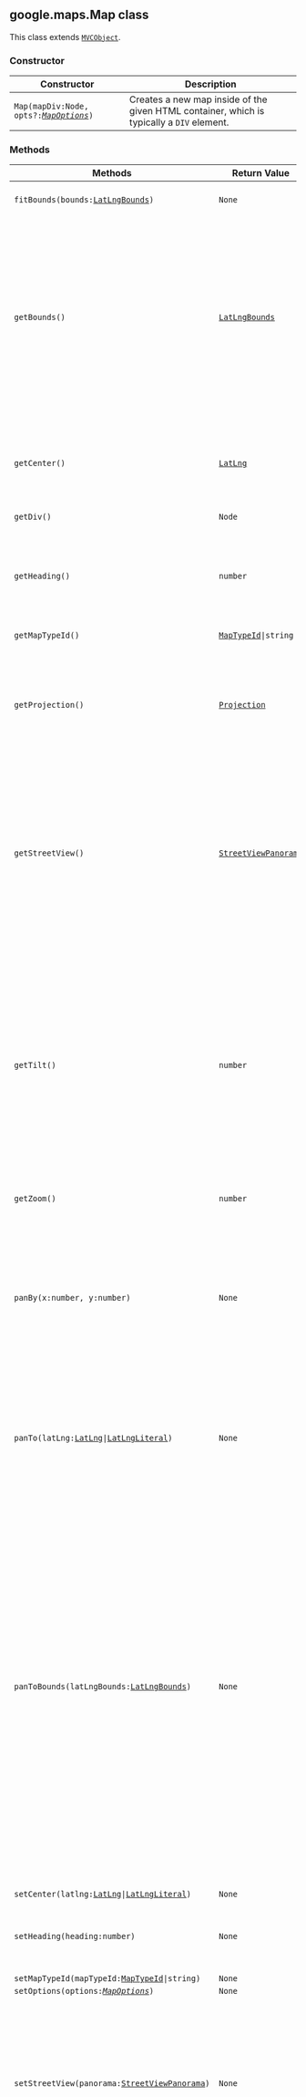 <h2 id="Map">
google.maps.Map
class
</h2><p>This class extends
<code><a href="https://github.com/amenadiel/google-maps-documentation/blob/master/docs/google.maps.MVCObject.md">MVCObject</a></code>.
</p><h3 id="devsite_header_6">Constructor</h3><table summary="class Map - Constructor" width="100%">
<thead>
<tr><th>Constructor</th>
<th>Description</th>
</tr></thead>
<tbody>
<tr>
<td><code>Map(mapDiv:Node, opts?:<a href="https://github.com/amenadiel/google-maps-documentation/blob/master/docs/google.maps.MapOptions.md"><em>MapOptions</em></a>)</code></td>
<td>Creates a new map inside of the given HTML container, which is typically a <code>DIV</code> element.</td>
</tr>
</tbody>
</table><h3 id="devsite_header_7">Methods</h3><table summary="class Map - Methods" width="100%">
<thead>
<tr><th>Methods</th>
<th>Return Value</th>
<th>Description</th>
</tr></thead>
<tbody>
<tr>
<td><code>fitBounds(bounds:<a href="https://github.com/amenadiel/google-maps-documentation/blob/master/docs/google.maps.LatLngBounds.md">LatLngBounds</a>)</code></td>
<td><code>None</code></td>
<td>Sets the viewport to contain the given bounds.</td>
</tr>
<tr>
<td><code>getBounds()</code></td>
<td><code><a href="https://github.com/amenadiel/google-maps-documentation/blob/master/docs/google.maps.LatLngBounds.md">LatLngBounds</a></code></td>
<td>Returns the lat/lng bounds of the current viewport. If more than one copy of the world is visible, the bounds range in longitude from -180 to 180 degrees inclusive. If the map is not yet initialized (i.e. the mapType is still null), or center and zoom have not been set then the result is <code>null</code> or <code>undefined</code>.</td>
</tr>
<tr>
<td><code>getCenter()</code></td>
<td><code><a href="https://github.com/amenadiel/google-maps-documentation/blob/master/docs/google.maps.LatLng.md">LatLng</a></code></td>
<td>Returns the position displayed at the center of the map. Note that this <code>LatLng</code> object is <em>not</em> wrapped. See <code><a href="https://github.com/amenadiel/google-maps-documentation/blob/master/docs/google.maps.LatLng.md">LatLng</a></code> for more information.</td>
</tr>
<tr>
<td><code>getDiv()</code></td>
<td><code>Node</code></td>
<td></td>
</tr>
<tr>
<td><code>getHeading()</code></td>
<td><code>number</code></td>
<td>Returns the compass heading of aerial imagery. The heading value is measured in degrees (clockwise) from cardinal direction North.</td>
</tr>
<tr>
<td><code>getMapTypeId()</code></td>
<td><code><a href="https://github.com/amenadiel/google-maps-documentation/blob/master/docs/google.maps.MapTypeId.md">MapTypeId</a>|string</code></td>
<td></td>
</tr>
<tr>
<td><code>getProjection()</code></td>
<td><code><a href="https://github.com/amenadiel/google-maps-documentation/blob/master/docs/google.maps.Projection.md">Projection</a></code></td>
<td>Returns the current <code>Projection</code>. If the map is not yet initialized (i.e. the mapType is still null) then the result is null. Listen to <code>projection_changed</code> and check its value to ensure it is not null.</td>
</tr>
<tr>
<td><code>getStreetView()</code></td>
<td><code><a href="https://github.com/amenadiel/google-maps-documentation/blob/master/docs/google.maps.StreetViewPanorama.md">StreetViewPanorama</a></code></td>
<td>Returns the default <code>StreetViewPanorama</code> bound to the map, which may be a default panorama embedded within the map, or the panorama set using <code>setStreetView()</code>. Changes to the map's <code>streetViewControl</code> will be reflected in the display of such a bound panorama.</td>
</tr>
<tr>
<td><code>getTilt()</code></td>
<td><code>number</code></td>
<td>Returns the current angle of incidence of the map, in degrees from the viewport plane to the map plane. The result will be <code>0</code> for imagery taken directly overhead or <code>45</code> for 45° imagery. 45° imagery is only available for <code>SATELLITE</code> and <code>HYBRID</code> map types, within some locations, and at some zoom levels. <b>Note:</b> This method does not return the value set by <code>setTilt</code>. See <code>setTilt</code> for details.</td>
</tr>
<tr>
<td><code>getZoom()</code></td>
<td><code>number</code></td>
<td></td>
</tr>
<tr>
<td><code>panBy(x:number, y:number)</code></td>
<td><code>None</code></td>
<td>Changes the center of the map by the given distance in pixels. If the distance is less than both the width and height of the map, the transition will be smoothly animated. Note that the map coordinate system increases from west to east (for x values) and north to south (for y values).</td>
</tr>
<tr>
<td><code>panTo(latLng:<a href="https://github.com/amenadiel/google-maps-documentation/blob/master/docs/google.maps.LatLng.md">LatLng</a>|<a href="https://github.com/amenadiel/google-maps-documentation/blob/master/docs/google.maps.LatLngLiteral.md">LatLngLiteral</a>)</code></td>
<td><code>None</code></td>
<td>Changes the center of the map to the given <code>LatLng</code>. If the change is less than both the width and height of the map, the transition will be smoothly animated.</td>
</tr>
<tr>
<td><code>panToBounds(latLngBounds:<a href="https://github.com/amenadiel/google-maps-documentation/blob/master/docs/google.maps.LatLngBounds.md">LatLngBounds</a>)</code></td>
<td><code>None</code></td>
<td>Pans the map by the minimum amount necessary to contain the given <code>LatLngBounds</code>. It makes no guarantee where on the map the bounds will be, except that as much of the bounds as possible will be visible. The bounds will be positioned inside the area bounded by the map type and navigation (pan, zoom, and Street View) controls, if they are present on the map. If the bounds is larger than the map, the map will be shifted to include the northwest corner of the bounds. If the change in the map's position is less than both the width and height of the map, the transition will be smoothly animated.</td>
</tr>
<tr>
<td><code>setCenter(latlng:<a href="https://github.com/amenadiel/google-maps-documentation/blob/master/docs/google.maps.LatLng.md">LatLng</a>|<a href="https://github.com/amenadiel/google-maps-documentation/blob/master/docs/google.maps.LatLngLiteral.md">LatLngLiteral</a>)</code></td>
<td><code>None</code></td>
<td></td>
</tr>
<tr>
<td><code>setHeading(heading:number)</code></td>
<td><code>None</code></td>
<td>Sets the compass heading for aerial imagery measured in degrees from cardinal direction North.</td>
</tr>
<tr>
<td><code>setMapTypeId(mapTypeId:<a href="https://github.com/amenadiel/google-maps-documentation/blob/master/docs/google.maps.MapTypeId.md">MapTypeId</a>|string)</code></td>
<td><code>None</code></td>
<td></td>
</tr>
<tr>
<td><code>setOptions(options:<a href="https://github.com/amenadiel/google-maps-documentation/blob/master/docs/google.maps.MapOptions.md"><em>MapOptions</em></a>)</code></td>
<td><code>None</code></td>
<td></td>
</tr>
<tr>
<td><code>setStreetView(panorama:<a href="https://github.com/amenadiel/google-maps-documentation/blob/master/docs/google.maps.StreetViewPanorama.md">StreetViewPanorama</a>)</code></td>
<td><code>None</code></td>
<td>Binds a <code>StreetViewPanorama</code> to the map. This panorama overrides the default <code>StreetViewPanorama</code>, allowing the map to bind to an external panorama outside of the map. Setting the panorama to <code>null</code> binds the default embedded panorama back to the map.</td>
</tr>
<tr>
<td><code>setTilt(tilt:number)</code></td>
<td><code>None</code></td>
<td>Controls the automatic switching behavior for the angle of incidence of the map. The only allowed values are <code>0</code> and <code>45</code>. <code>setTilt(0)</code> causes the map to always use a 0° overhead view regardless of the zoom level and viewport. <code>setTilt(45)</code> causes the tilt angle to automatically switch to 45 whenever 45° imagery is available for the current zoom level and viewport, and switch back to 0 whenever 45° imagery is not available (this is the default behavior). 45° imagery is only available for <code>SATELLITE</code> and <code>HYBRID</code> map types, within some locations, and at some zoom levels. <b>Note:</b> <code>getTilt</code> returns the current tilt angle, not the value set by <code>setTilt</code>. Because <code>getTilt</code> and <code>setTilt</code> refer to different things, do not <code>bind()</code> the <code>tilt</code> property; doing so may yield unpredictable effects.</td>
</tr>
<tr>
<td><code>setZoom(zoom:number)</code></td>
<td><code>None</code></td>
<td></td>
</tr>
</tbody>
</table><h3 id="devsite_header_8">Properties</h3><table summary="class Map - Properties" width="100%">
<thead>
<tr><th>Properties</th>
<th>Type</th>
<th>Description</th>
</tr></thead>
<tbody>
<tr>
<td><code>controls</code></td>
<td><code>Array&lt;<a href="https://github.com/amenadiel/google-maps-documentation/blob/master/docs/google.maps.MVCArray.md">MVCArray</a>&lt;Node&gt;&gt;</code></td>
<td>Additional controls to attach to the map. To add a control to the map, add the control's <code>&lt;div&gt;</code> to the <code>MVCArray</code> corresponding to the <code>ControlPosition</code> where it should be rendered.</td>
</tr>
<tr>
<td><code>data</code></td>
<td><code><a href="https://github.com/amenadiel/google-maps-documentation/blob/master/docs/google.maps.Data.md">Data</a></code></td>
<td>An instance of <code>Data</code>, bound to the map. Add features to this <code>Data</code> object to conveniently display them on this map.</td>
</tr>
<tr>
<td><code>mapTypes</code></td>
<td><code><a href="https://github.com/amenadiel/google-maps-documentation/blob/master/docs/google.maps.MapTypeRegistry.md">MapTypeRegistry</a></code></td>
<td>A registry of <code>MapType</code> instances by string ID.</td>
</tr>
<tr>
<td><code>overlayMapTypes</code></td>
<td><code><a href="https://github.com/amenadiel/google-maps-documentation/blob/master/docs/google.maps.MVCArray.md">MVCArray</a>&lt;<a href="https://github.com/amenadiel/google-maps-documentation/blob/master/docs/google.maps.MapType.md">MapType</a>&gt;</code></td>
<td>Additional map types to overlay.</td>
</tr>
</tbody>
</table><h3 id="devsite_header_9">Events</h3><table summary="class Map - Events" width="100%">
<thead>
<tr><th>Events</th>
<th>Arguments</th>
<th>Description</th>
</tr></thead>
<tbody>
<tr>
<td><code>bounds_changed</code></td>
<td><code>None</code></td>
<td>This event is fired when the viewport bounds have changed.</td>
</tr>
<tr>
<td><code>center_changed</code></td>
<td><code>None</code></td>
<td>This event is fired when the map center property changes.</td>
</tr>
<tr>
<td><code>click</code></td>
<td><code><a href="https://github.com/amenadiel/google-maps-documentation/blob/master/docs/google.maps.MouseEvent.md"><em>MouseEvent</em></a></code></td>
<td>This event is fired when the user clicks on the map (but not when they click on a marker or infowindow).</td>
</tr>
<tr>
<td><code>dblclick</code></td>
<td><code><a href="https://github.com/amenadiel/google-maps-documentation/blob/master/docs/google.maps.MouseEvent.md"><em>MouseEvent</em></a></code></td>
<td>This event is fired when the user double-clicks on the map. Note that the click event will also fire, right before this one.</td>
</tr>
<tr>
<td><code>drag</code></td>
<td><code>None</code></td>
<td>This event is repeatedly fired while the user drags the map.</td>
</tr>
<tr>
<td><code>dragend</code></td>
<td><code>None</code></td>
<td>This event is fired when the user stops dragging the map.</td>
</tr>
<tr>
<td><code>dragstart</code></td>
<td><code>None</code></td>
<td>This event is fired when the user starts dragging the map.</td>
</tr>
<tr>
<td><code>heading_changed</code></td>
<td><code>None</code></td>
<td>This event is fired when the map heading property changes.</td>
</tr>
<tr>
<td><code>idle</code></td>
<td><code>None</code></td>
<td>This event is fired when the map becomes idle after panning or zooming.</td>
</tr>
<tr>
<td><code>maptypeid_changed</code></td>
<td><code>None</code></td>
<td>This event is fired when the mapTypeId property changes.</td>
</tr>
<tr>
<td><code>mousemove</code></td>
<td><code><a href="https://github.com/amenadiel/google-maps-documentation/blob/master/docs/google.maps.MouseEvent.md"><em>MouseEvent</em></a></code></td>
<td>This event is fired whenever the user's mouse moves over the map container.</td>
</tr>
<tr>
<td><code>mouseout</code></td>
<td><code><a href="https://github.com/amenadiel/google-maps-documentation/blob/master/docs/google.maps.MouseEvent.md"><em>MouseEvent</em></a></code></td>
<td>This event is fired when the user's mouse exits the map container.</td>
</tr>
<tr>
<td><code>mouseover</code></td>
<td><code><a href="https://github.com/amenadiel/google-maps-documentation/blob/master/docs/google.maps.MouseEvent.md"><em>MouseEvent</em></a></code></td>
<td>This event is fired when the user's mouse enters the map container.</td>
</tr>
<tr>
<td><code>projection_changed</code></td>
<td><code>None</code></td>
<td>This event is fired when the projection has changed.</td>
</tr>
<tr>
<td><code>resize</code></td>
<td><code>None</code></td>
<td>Developers should trigger this event on the map when the div changes size: <code><a href="https://github.com/amenadiel/google-maps-documentation/blob/master/docs/google.maps.event.md">google.maps.event.trigger</a>(map, 'resize') </code>.</td>
</tr>
<tr>
<td><code>rightclick</code></td>
<td><code><a href="https://github.com/amenadiel/google-maps-documentation/blob/master/docs/google.maps.MouseEvent.md"><em>MouseEvent</em></a></code></td>
<td>This event is fired when the DOM contextmenu event is fired on the map container.</td>
</tr>
<tr>
<td><code>tilesloaded</code></td>
<td><code>None</code></td>
<td>This event is fired when the visible tiles have finished loading.</td>
</tr>
<tr>
<td><code>tilt_changed</code></td>
<td><code>None</code></td>
<td>This event is fired when the map tilt property changes.</td>
</tr>
<tr>
<td><code>zoom_changed</code></td>
<td><code>None</code></td>
<td>This event is fired when the map zoom property changes.</td>
</tr>
</tbody>
</table>